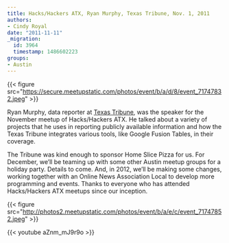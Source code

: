 ```yaml
---
title: Hacks/Hackers ATX, Ryan Murphy, Texas Tribune, Nov. 1, 2011
authors:
- Cindy Royal
date: "2011-11-11"
_migration:
  id: 3964
  timestamp: 1486602223
groups:
- Austin
---
```


{{< figure src="https://secure.meetupstatic.com/photos/event/b/a/d/8/event_71747832.jpeg" >}}

Ryan Murphy, data reporter at [Texas Tribune][1], was the speaker for the November meetup of Hacks/Hackers ATX. He talked about a variety of projects that he uses in reporting publicly available information and how the Texas Tribune integrates various tools, like Google Fusion Tables, in their coverage.

The Tribune was kind enough to sponsor Home Slice Pizza for us. For December, we&#8217;ll be teaming up with some other Austin meetup groups for a holiday party. Details to come. And, in 2012, we&#8217;ll be making some changes, working together with an Online News Association Local to develop more programming and events. Thanks to everyone who has attended Hacks/Hackers ATX meetups since our inception.

{{< figure src="http://photos2.meetupstatic.com/photos/event/b/a/e/c/event_71747852.jpeg" >}}

{{< youtube aZnm_mJ9r9o >}}

 [1]: http://texastribune.org